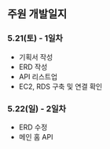 ## 주원 개발일지

### 5.21(토) - 1일차
- 기획서 작성
- ERD 작성
- API 리스트업
- EC2, RDS 구축 및 연결 확인

### 5.22(일) - 2일차
- ERD 수정
- 메인 홈 API
